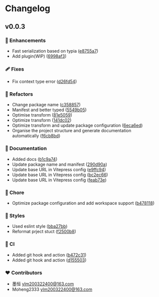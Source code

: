 # Changelog


## v0.0.3


### 🚀 Enhancements

- Fast serialization based on typia ([e8755a7](https://github.com/moheng233/anyrpc/commit/e8755a7))
- Add plugin(WIP) ([6998af3](https://github.com/moheng233/anyrpc/commit/6998af3))

### 🩹 Fixes

- Fix context type error ([d26fd54](https://github.com/moheng233/anyrpc/commit/d26fd54))

### 💅 Refactors

- Change package name ([c358857](https://github.com/moheng233/anyrpc/commit/c358857))
- Manifest and better typed ([5549b05](https://github.com/moheng233/anyrpc/commit/5549b05))
- Optimise transform ([81e5059](https://github.com/moheng233/anyrpc/commit/81e5059))
- Optimize transform ([141dc02](https://github.com/moheng233/anyrpc/commit/141dc02))
- Optimize transform and update package configuration ([6eca6ed](https://github.com/moheng233/anyrpc/commit/6eca6ed))
- Organise the project structure and generate documentation automatically ([f6cb8bd](https://github.com/moheng233/anyrpc/commit/f6cb8bd))

### 📖 Documentation

- Added docs ([b1c9a74](https://github.com/moheng233/anyrpc/commit/b1c9a74))
- Update package name and manifest ([290d90a](https://github.com/moheng233/anyrpc/commit/290d90a))
- Update base URL in Vitepress config ([e9ffc94](https://github.com/moheng233/anyrpc/commit/e9ffc94))
- Update base URL in Vitepress config ([bc2ec66](https://github.com/moheng233/anyrpc/commit/bc2ec66))
- Update base URL in Vitepress config ([feab73e](https://github.com/moheng233/anyrpc/commit/feab73e))

### 🏡 Chore

- Optimize package configuration and add workspace support ([b478118](https://github.com/moheng233/anyrpc/commit/b478118))

### 🎨 Styles

- Used eslint style ([bba27bb](https://github.com/moheng233/anyrpc/commit/bba27bb))
- Reformat prject stuct ([f2500b8](https://github.com/moheng233/anyrpc/commit/f2500b8))

### 🤖 CI

- Added git hook and action ([b472c31](https://github.com/moheng233/anyrpc/commit/b472c31))
- Added git hook and action ([d155503](https://github.com/moheng233/anyrpc/commit/d155503))

### ❤️ Contributors

- 墨恒 <ylm200322400@163.com>
- Moheng2333 <ylm200322400@163.com>

